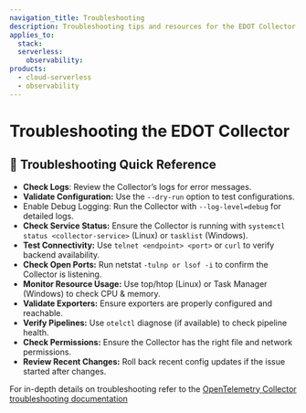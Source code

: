 ```yaml
---
navigation_title: Troubleshooting
description: Troubleshooting tips and resources for the EDOT Collector.
applies_to:
  stack:
  serverless:
    observability:
products:
  - cloud-serverless
  - observability
---
```


# Troubleshooting the EDOT Collector

## 🔧 Troubleshooting Quick Reference

* **Check Logs**: Review the Collector’s logs for error messages.
* **Validate Configuration:** Use the `--dry-run` option to test configurations.
* Enable Debug Logging: Run the Collector with `--log-level=debug` for detailed logs.
* **Check Service Status:** Ensure the Collector is running with `systemctl status <collector-service>` (Linux) or `tasklist` (Windows).
* **Test Connectivity:** Use `telnet <endpoint> <port>` or `curl` to verify backend availability.
* **Check Open Ports:** Run netstat `-tulnp or lsof -i` to confirm the Collector is listening.
* **Monitor Resource Usage:** Use top/htop (Linux) or Task Manager (Windows) to check CPU & memory.
* **Validate Exporters:** Ensure exporters are properly configured and reachable.
* **Verify Pipelines:** Use `otelctl` diagnose (if available) to check pipeline health.
* **Check Permissions:** Ensure the Collector has the right file and network permissions.
* **Review Recent Changes:** Roll back recent config updates if the issue started after changes.

For in-depth details on troubleshooting refer to the [OpenTelemetry Collector troubleshooting documentation](https://opentelemetry.io/docs/collector/troubleshooting/)